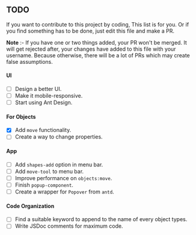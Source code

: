 ## TODO

If you want to contribute to this project by coding, This list is for you.
Or if you find something has to be done, just edit this file and make a PR.

**Note** :- If you have one or two things added, your PR won't be merged. It will get rejected after, your changes have added to this file with your username. Because otherwise, there will be a lot of PRs which may create false assumptions.

#### UI

- [ ] Design a better UI.
- [ ] Make it mobile-responsive.
- [ ] Start using Ant Design.

#### For Objects

- [x] Add `move` functionality.
- [ ] Create a way to change properties.

#### App

- [ ] Add `shapes-add` option in menu bar.
- [ ] Add `move-tool` to menu bar.
- [ ] Improve performance on `objects:move`.
- [ ] Finish `popup-component`.
- [ ] Create a wrapper for `Popover` from `antd`.

#### Code Organization

- [ ] Find a suitable keyword to append to the name of every object types.
- [ ] Write JSDoc comments for maximum code.
